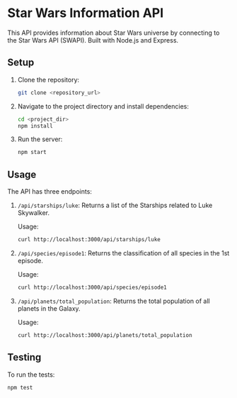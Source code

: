 # Star Wars Information API

This API provides information about Star Wars universe by connecting to the Star Wars API (SWAPI). Built with Node.js and Express.

## Setup

1. Clone the repository:
   ```bash
   git clone <repository_url>
   ```
2. Navigate to the project directory and install dependencies:
   ```bash
   cd <project_dir>
   npm install
   ```
3. Run the server:
   ```bash
   npm start
   ```

## Usage

The API has three endpoints:

1. `/api/starships/luke`: Returns a list of the Starships related to Luke Skywalker.

   Usage:
   ```bash
   curl http://localhost:3000/api/starships/luke
   ```

2. `/api/species/episode1`: Returns the classification of all species in the 1st episode.

   Usage:
   ```bash
   curl http://localhost:3000/api/species/episode1
   ```

3. `/api/planets/total_population`: Returns the total population of all planets in the Galaxy.

   Usage:
   ```bash
   curl http://localhost:3000/api/planets/total_population
   ```

## Testing

To run the tests:
```bash
npm test
```